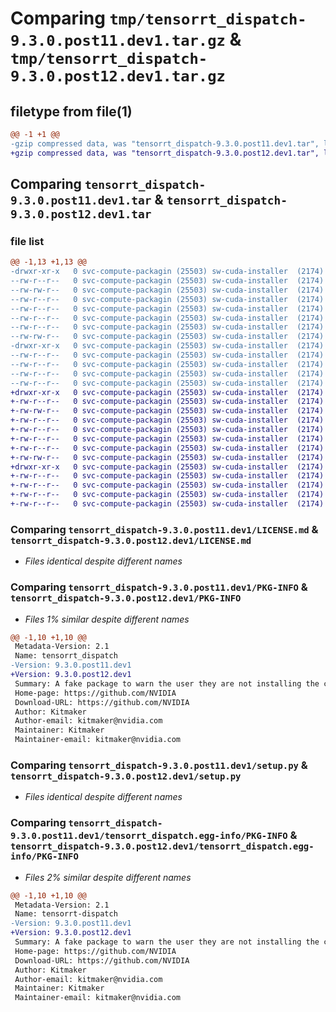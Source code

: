 # Comparing `tmp/tensorrt_dispatch-9.3.0.post11.dev1.tar.gz` & `tmp/tensorrt_dispatch-9.3.0.post12.dev1.tar.gz`

## filetype from file(1)

```diff
@@ -1 +1 @@
-gzip compressed data, was "tensorrt_dispatch-9.3.0.post11.dev1.tar", last modified: Wed Jan 31 22:16:05 2024, max compression
+gzip compressed data, was "tensorrt_dispatch-9.3.0.post12.dev1.tar", last modified: Wed Jan 31 22:35:05 2024, max compression
```

## Comparing `tensorrt_dispatch-9.3.0.post11.dev1.tar` & `tensorrt_dispatch-9.3.0.post12.dev1.tar`

### file list

```diff
@@ -1,13 +1,13 @@
-drwxr-xr-x   0 svc-compute-packagin (25503) sw-cuda-installer  (2174)        0 2024-01-31 22:16:05.122169 tensorrt_dispatch-9.3.0.post11.dev1/
--rw-r--r--   0 svc-compute-packagin (25503) sw-cuda-installer  (2174)      464 2024-01-31 22:16:05.000000 tensorrt_dispatch-9.3.0.post11.dev1/ERROR.txt
--rw-rw-r--   0 svc-compute-packagin (25503) sw-cuda-installer  (2174)    11336 2024-01-06 03:22:49.000000 tensorrt_dispatch-9.3.0.post11.dev1/LICENSE.md
--rw-r--r--   0 svc-compute-packagin (25503) sw-cuda-installer  (2174)       17 2024-01-31 22:16:05.000000 tensorrt_dispatch-9.3.0.post11.dev1/PACKAGE_NAME
--rw-r--r--   0 svc-compute-packagin (25503) sw-cuda-installer  (2174)     1665 2024-01-31 22:16:05.118169 tensorrt_dispatch-9.3.0.post11.dev1/PKG-INFO
--rw-r--r--   0 svc-compute-packagin (25503) sw-cuda-installer  (2174)      271 2024-01-31 22:16:05.000000 tensorrt_dispatch-9.3.0.post11.dev1/README.rst
--rw-r--r--   0 svc-compute-packagin (25503) sw-cuda-installer  (2174)       38 2024-01-31 22:16:05.122169 tensorrt_dispatch-9.3.0.post11.dev1/setup.cfg
--rw-rw-r--   0 svc-compute-packagin (25503) sw-cuda-installer  (2174)     4864 2024-01-06 03:22:49.000000 tensorrt_dispatch-9.3.0.post11.dev1/setup.py
-drwxr-xr-x   0 svc-compute-packagin (25503) sw-cuda-installer  (2174)        0 2024-01-31 22:16:05.118169 tensorrt_dispatch-9.3.0.post11.dev1/tensorrt_dispatch.egg-info/
--rw-r--r--   0 svc-compute-packagin (25503) sw-cuda-installer  (2174)     1665 2024-01-31 22:16:05.000000 tensorrt_dispatch-9.3.0.post11.dev1/tensorrt_dispatch.egg-info/PKG-INFO
--rw-r--r--   0 svc-compute-packagin (25503) sw-cuda-installer  (2174)      217 2024-01-31 22:16:05.000000 tensorrt_dispatch-9.3.0.post11.dev1/tensorrt_dispatch.egg-info/SOURCES.txt
--rw-r--r--   0 svc-compute-packagin (25503) sw-cuda-installer  (2174)        1 2024-01-31 22:16:05.000000 tensorrt_dispatch-9.3.0.post11.dev1/tensorrt_dispatch.egg-info/dependency_links.txt
--rw-r--r--   0 svc-compute-packagin (25503) sw-cuda-installer  (2174)       22 2024-01-31 22:16:05.000000 tensorrt_dispatch-9.3.0.post11.dev1/tensorrt_dispatch.egg-info/top_level.txt
+drwxr-xr-x   0 svc-compute-packagin (25503) sw-cuda-installer  (2174)        0 2024-01-31 22:35:05.515653 tensorrt_dispatch-9.3.0.post12.dev1/
+-rw-r--r--   0 svc-compute-packagin (25503) sw-cuda-installer  (2174)      464 2024-01-31 22:35:05.000000 tensorrt_dispatch-9.3.0.post12.dev1/ERROR.txt
+-rw-rw-r--   0 svc-compute-packagin (25503) sw-cuda-installer  (2174)    11336 2024-01-06 03:22:49.000000 tensorrt_dispatch-9.3.0.post12.dev1/LICENSE.md
+-rw-r--r--   0 svc-compute-packagin (25503) sw-cuda-installer  (2174)       17 2024-01-31 22:35:05.000000 tensorrt_dispatch-9.3.0.post12.dev1/PACKAGE_NAME
+-rw-r--r--   0 svc-compute-packagin (25503) sw-cuda-installer  (2174)     1665 2024-01-31 22:35:05.515653 tensorrt_dispatch-9.3.0.post12.dev1/PKG-INFO
+-rw-r--r--   0 svc-compute-packagin (25503) sw-cuda-installer  (2174)      271 2024-01-31 22:35:05.000000 tensorrt_dispatch-9.3.0.post12.dev1/README.rst
+-rw-r--r--   0 svc-compute-packagin (25503) sw-cuda-installer  (2174)       38 2024-01-31 22:35:05.515653 tensorrt_dispatch-9.3.0.post12.dev1/setup.cfg
+-rw-rw-r--   0 svc-compute-packagin (25503) sw-cuda-installer  (2174)     4864 2024-01-06 03:22:49.000000 tensorrt_dispatch-9.3.0.post12.dev1/setup.py
+drwxr-xr-x   0 svc-compute-packagin (25503) sw-cuda-installer  (2174)        0 2024-01-31 22:35:05.515653 tensorrt_dispatch-9.3.0.post12.dev1/tensorrt_dispatch.egg-info/
+-rw-r--r--   0 svc-compute-packagin (25503) sw-cuda-installer  (2174)     1665 2024-01-31 22:35:05.000000 tensorrt_dispatch-9.3.0.post12.dev1/tensorrt_dispatch.egg-info/PKG-INFO
+-rw-r--r--   0 svc-compute-packagin (25503) sw-cuda-installer  (2174)      217 2024-01-31 22:35:05.000000 tensorrt_dispatch-9.3.0.post12.dev1/tensorrt_dispatch.egg-info/SOURCES.txt
+-rw-r--r--   0 svc-compute-packagin (25503) sw-cuda-installer  (2174)        1 2024-01-31 22:35:05.000000 tensorrt_dispatch-9.3.0.post12.dev1/tensorrt_dispatch.egg-info/dependency_links.txt
+-rw-r--r--   0 svc-compute-packagin (25503) sw-cuda-installer  (2174)       22 2024-01-31 22:35:05.000000 tensorrt_dispatch-9.3.0.post12.dev1/tensorrt_dispatch.egg-info/top_level.txt
```

### Comparing `tensorrt_dispatch-9.3.0.post11.dev1/LICENSE.md` & `tensorrt_dispatch-9.3.0.post12.dev1/LICENSE.md`

 * *Files identical despite different names*

### Comparing `tensorrt_dispatch-9.3.0.post11.dev1/PKG-INFO` & `tensorrt_dispatch-9.3.0.post12.dev1/PKG-INFO`

 * *Files 1% similar despite different names*

```diff
@@ -1,10 +1,10 @@
 Metadata-Version: 2.1
 Name: tensorrt_dispatch
-Version: 9.3.0.post11.dev1
+Version: 9.3.0.post12.dev1
 Summary: A fake package to warn the user they are not installing the correct package.
 Home-page: https://github.com/NVIDIA
 Download-URL: https://github.com/NVIDIA
 Author: Kitmaker
 Author-email: kitmaker@nvidia.com
 Maintainer: Kitmaker
 Maintainer-email: kitmaker@nvidia.com
```

### Comparing `tensorrt_dispatch-9.3.0.post11.dev1/setup.py` & `tensorrt_dispatch-9.3.0.post12.dev1/setup.py`

 * *Files identical despite different names*

### Comparing `tensorrt_dispatch-9.3.0.post11.dev1/tensorrt_dispatch.egg-info/PKG-INFO` & `tensorrt_dispatch-9.3.0.post12.dev1/tensorrt_dispatch.egg-info/PKG-INFO`

 * *Files 2% similar despite different names*

```diff
@@ -1,10 +1,10 @@
 Metadata-Version: 2.1
 Name: tensorrt-dispatch
-Version: 9.3.0.post11.dev1
+Version: 9.3.0.post12.dev1
 Summary: A fake package to warn the user they are not installing the correct package.
 Home-page: https://github.com/NVIDIA
 Download-URL: https://github.com/NVIDIA
 Author: Kitmaker
 Author-email: kitmaker@nvidia.com
 Maintainer: Kitmaker
 Maintainer-email: kitmaker@nvidia.com
```

